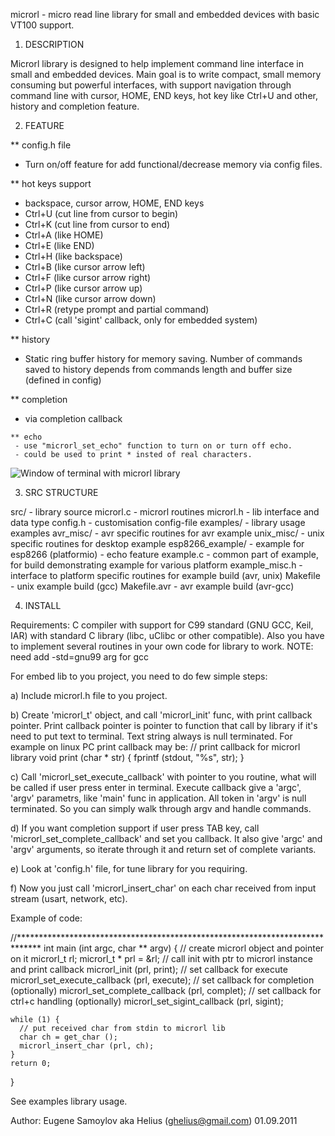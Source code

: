 microrl - micro read line library for small and embedded devices with basic VT100 support.

1. DESCRIPTION

Microrl library is designed to help implement command line interface in small and embedded devices. Main goal is to write compact, small memory consuming but powerful interfaces, with support navigation through command line with cursor, HOME, END keys, hot key like Ctrl+U and other, history and completion feature.


2. FEATURE

  ** config.h file
   - Turn on/off feature for add functional/decrease memory via config files.

  ** hot keys support
   - backspace, cursor arrow, HOME, END keys
   - Ctrl+U (cut line from cursor to begin) 
   - Ctrl+K (cut line from cursor to end) 
   - Ctrl+A (like HOME) 
   - Ctrl+E (like END)
   - Ctrl+H (like backspace)
   - Ctrl+B (like cursor arrow left) 
   - Ctrl+F (like cursor arrow right)
   - Ctrl+P (like cursor arrow up)
   - Ctrl+N (like cursor arrow down)
   - Ctrl+R (retype prompt and partial command)
   - Ctrl+C (call 'sigint' callback, only for embedded system)

  ** history
   - Static ring buffer history for memory saving. Number of commands saved to history depends from commands length and buffer size (defined in config)

  ** completion
   - via completion callback

	** echo
	 - use "microrl_set_echo" function to turn on or turn off echo.
	 - could be used to print * insted of real characters.
![Window of terminal with microrl library](https://s8.hostingkartinok.com/uploads/images/2017/12/62be1f601c0d64fcf142597c1610147d.png)  	 

3. SRC STRUCTURE

src/               - library source
  microrl.c        - microrl routines
  microrl.h        - lib interface and data type
  config.h         - customisation config-file
examples/          - library usage examples
  avr_misc/        - avr specific routines for avr example
  unix_misc/       - unix specific routines for desktop example
  esp8266_example/ - example for esp8266 (platformio) - echo feature
  example.c        - common part of example, for build  demonstrating example for various platform
  example_misc.h   - interface to platform specific routines for example build (avr, unix)
  Makefile         - unix example build (gcc)
  Makefile.avr     - avr example build (avr-gcc)


4. INSTALL

Requirements: C compiler with support for C99 standard (GNU GCC, Keil, IAR) with standard C library (libc, uClibc or other compatible). Also you have to implement several routines in your own code for library to work. 
NOTE: need add -std=gnu99 arg for gcc

For embed lib to you project, you need to do few simple steps:

a) Include microrl.h file to you project.

b) Create 'microrl_t' object, and call 'microrl_init' func, with print callback pointer. Print callback pointer is pointer to function that call by library if it's need to put text to terminal. Text string always is null terminated.
For example on linux PC print callback may be:
  // print callback for microrl library
  void print (char * str)
  {
    fprintf (stdout, "%s", str);
  }

c) Call 'microrl_set_execute_callback' with pointer to you routine, what will be called if user press enter in terminal. Execute callback give a 'argc', 'argv' parametrs, like 'main' func in application. All token in 'argv' is null terminated. So you can simply walk through argv and handle commands.

d) If you want completion support if user press TAB key, call 'microrl_set_complete_callback' and set you callback. It also give 'argc' and 'argv' arguments, so iterate through it and return set of complete variants. 

e) Look at 'config.h' file, for tune library for you requiring. 

f) Now you just call 'microrl_insert_char' on each char received from input stream (usart, network, etc).

Example of code:

  //*****************************************************************************
  int main (int argc, char ** argv)
  {
    // create microrl object and pointer on it
    microrl_t rl;
    microrl_t * prl = &rl;
    // call init with ptr to microrl instance and print callback
    microrl_init (prl, print);
    // set callback for execute
    microrl_set_execute_callback (prl, execute);
    // set callback for completion (optionally)
    microrl_set_complete_callback (prl, complet);
    // set callback for ctrl+c handling (optionally)
    microrl_set_sigint_callback (prl, sigint);
    
    while (1) {
      // put received char from stdin to microrl lib
      char ch = get_char ();
      microrl_insert_char (prl, ch);
    }
    return 0;
  }

See examples library usage.



Author: Eugene Samoylov aka Helius (ghelius@gmail.com) 
01.09.2011
